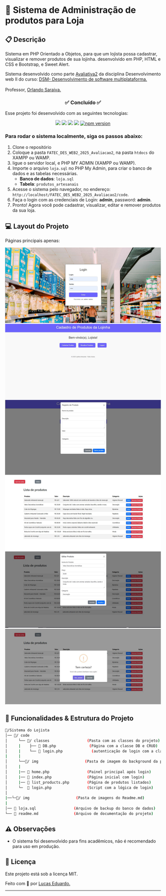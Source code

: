 <h1>💼 Sistema de Administração de produtos para Loja </h1>

## 📋 Descrição

Sistema em PHP Orientado a Objetos, para que um lojista possa cadastrar, visualizar e remover produtos de sua lojinha. desenvolvido em PHP, HTML e CSS e Bootstrap, e Sweet Alert. 

Sistema desenvolvido como parte [Avaliativa2](https://github.com/orlandosaraivajr/FATEC_2025_1SEM_DW2/blob/main/avaliacao2) da disciplina Desenvolvimento web II  do curso: <a href="https://fatecararas.cps.sp.gov.br/tecnologia-em-desenvolvimento-de-softwares-multiplataforma/">DSM- Desenvolvimento de software multiplataforma.</a>
<br>
<br>
Professor, <a href="https://github.com/orlandosaraivajr">Orlando Saraiva.</a>
<br>
<!-- Feedback do professor, veja <a href="https://github.com/Lucas-Ed/FATEC_DES_WEB2_2025_Avaliacao1/issues/1">aqui.</a> -->

<h3 align="center">✅ Concluído ✅</h3>

 Esse projeto foi desenvolvido com as seguintes tecnologias:

<p align="center">
  <img src="https://img.shields.io/badge/PHP-777BB4?style=for-the-badge&logo=php&logoColor=white"/>
  <img src="https://img.shields.io/badge/HTML5-E34F26?style=for-the-badge&logo=html5&logoColor=white"/>
  <img src="https://img.shields.io/badge/CSS3-1572B6?style=for-the-badge&logo=css3&logoColor=white"/>
  <img src="https://img.shields.io/badge/Bootstrap-563D7C?style=for-the-badge&logo=bootstrap&logoColor=white"/>
  <a href="https://badge.fury.io/js/sweetalert"><img src="https://badge.fury.io/js/sweetalert.svg" alt="npm version" height="18"></a>
</p>

### Para rodar o sistema localmente, siga os passos abaixo:
1. Clone o repositório
2. Coloque a pasta `FATEC_DES_WEB2_2025_Avaliacao2`, na pasta `htdocs` do XAMPP ou WAMP.
3. ligue o servidor local, e PHP MY ADMIN (XAMPP ou WAMP).
4. Importe o arquivo `loja.sql` no PHP My Admin, para criar o banco de dados e as tabelas necessárias.
   - **Banco de dados**: `loja.sql`
    - **Tabela**: `produtos_artesanais`
5. Acesse o sistema pelo navegador, no endereço: `http://localhost/FATEC_DES_WEB2_2025_Avaliacao2/code`.
6. Faça o login com as credenciais de Login: **admin**, password: **admin**.
7. Pronto! Agora você pode cadastrar, visualizar, editar e remover produtos da sua loja.

## 💻 Layout do Projeto
<p> Páginas principais apenas:</p>

![](/img/index.JPG)
![](/img/welcome.JPG)
![](/img/registro.JPG)
![](/img/listagem.JPG)
![](/img/edicao.JPG)
![](/img/remover.JPG)


## 📂 Funcionalidades & Estrutura do Projeto

```bash
📂/Sistema do Lojista
│── 📂/ code
│     └── 📂/ classes                 (Pasta com as classes do projeto)
│     |    ├── 📄 DB.php               (Página com a classe DB e CRUD)
│     |    └── 📄 login.php             (autenticação de login com a classe Usuario)
|     |
│     └──📂/ img                     (Pasta de imagem do background da página index.php)
│     |
│     |── 📄 home.php                 (Painel principal após login)
│     |── 📄 index.php                (Página inicial com login)
│     |── 📄 list_products.php        (Página de produtos listados)
│     └─  📄 login.php                (Script com a lógica de login)
│     
|──└─📂/ img                     (Pasta de imagens do Readme.md)
|
│── 📄 loja.sql                 (Arquivo de backup do banco de dados)    
└── 📄 readme.md                (Arquivo de documentação do projeto)
```

## ⚠️ Observações

- O sistema foi desenvolvido para fins acadêmicos, não é recomendado para uso em produção.

## 📝 Licença

Este projeto está sob a licença MIT.

Feito com 💜 por [Lucas Eduardo.](https://linktr.ee/lucas.007)

---


